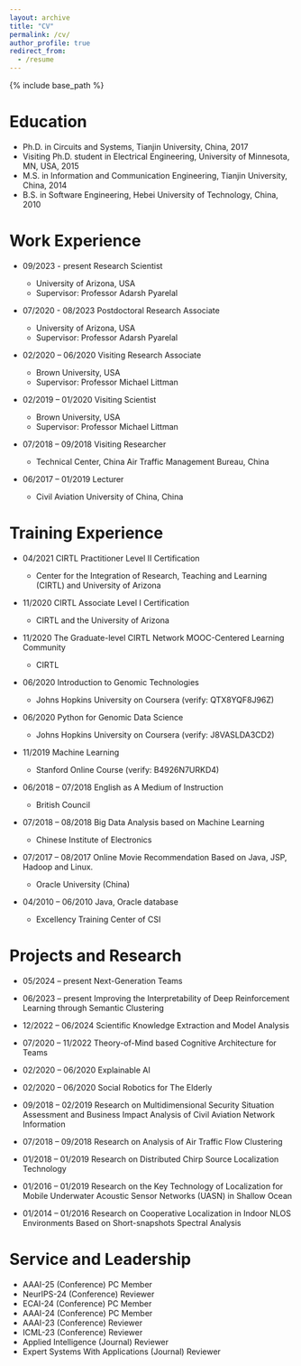 ```yaml
---
layout: archive
title: "CV"
permalink: /cv/
author_profile: true
redirect_from:
  - /resume
---
```


{% include base_path %}

Education
======
* Ph.D. in Circuits and Systems, Tianjin University, China, 2017
* Visiting Ph.D. student in Electrical Engineering, University of Minnesota, MN, USA, 2015
* M.S. in Information and Communication Engineering, Tianjin University, China, 2014
* B.S. in Software Engineering, Hebei University of Technology, China, 2010

Work Experience
======
* 09/2023 - present  Research Scientist
  * University of Arizona, USA
  * Supervisor: Professor Adarsh Pyarelal

* 07/2020 - 08/2023  Postdoctoral Research Associate
  * University of Arizona, USA
  * Supervisor: Professor Adarsh Pyarelal

* 02/2020 – 06/2020  Visiting Research Associate 
  * Brown University, USA
  * Supervisor: Professor Michael Littman

* 02/2019 – 01/2020  Visiting Scientist    
  * Brown University, USA
  * Supervisor: Professor Michael Littman

* 07/2018 – 09/2018  Visiting Researcher      
  * Technical Center, China Air Traffic Management Bureau, China

* 06/2017 – 01/2019  Lecturer       
  * Civil Aviation University of China, China 

Training Experience
======
* 04/2021  CIRTL Practitioner Level II Certification   
  * Center for the Integration of Research, Teaching and Learning (CIRTL) and University of Arizona 

* 11/2020  CIRTL Associate Level I Certification   
  * CIRTL and the University of Arizona 

* 11/2020  The Graduate-level CIRTL Network MOOC-Centered Learning Community  
  * CIRTL 

* 06/2020 Introduction to Genomic Technologies   
  * Johns Hopkins University on Coursera  (verify: QTX8YQF8J96Z) 

* 06/2020  Python for Genomic Data Science   
  * Johns Hopkins University on Coursera  (verify: J8VASLDA3CD2)  

* 11/2019  Machine Learning   
  * Stanford Online Course  (verify: B4926N7URKD4) 

* 06/2018 – 07/2018 English as A Medium of Instruction  
  * British Council  

* 07/2018 – 08/2018  Big Data Analysis based on Machine Learning 
  * Chinese Institute of Electronics 

* 07/2017 – 08/2017  Online Movie Recommendation Based on Java, JSP, Hadoop and Linux. 
  * Oracle University (China) 

* 04/2010 – 06/2010  Java, Oracle database 
  * Excellency Training Center of CSI 

Projects and Research
======
* 05/2024 – present Next-Generation Teams

* 06/2023 – present Improving the Interpretability of Deep Reinforcement Learning through Semantic Clustering

* 12/2022 – 06/2024 Scientific Knowledge Extraction and Model Analysis

* 07/2020 – 11/2022 Theory-of-Mind based Cognitive Architecture for Teams

* 02/2020 – 06/2020 Explainable AI

* 02/2020 – 06/2020 Social Robotics for The Elderly

* 09/2018 – 02/2019 Research on Multidimensional Security Situation Assessment and Business Impact Analysis of Civil Aviation Network Information

* 07/2018 – 09/2018 Research on Analysis of Air Traffic Flow Clustering

* 01/2018 – 01/2019 Research on Distributed Chirp Source Localization Technology

* 01/2016 – 01/2019 Research on the Key Technology of Localization for Mobile Underwater Acoustic Sensor Networks (UASN) in Shallow Ocean

* 01/2014 – 01/2016 Research on Cooperative Localization in Indoor NLOS Environments Based on Short-snapshots Spectral Analysis

Service and Leadership
======
* AAAI-25 (Conference) PC Member
* NeurIPS-24 (Conference) Reviewer
* ECAI-24 (Conference) PC Member
* AAAI-24 (Conference) PC Member
* AAAI-23 (Conference) Reviewer
* ICML-23 (Conference) Reviewer
* Applied Intelligence (Journal) Reviewer
* Expert Systems With Applications (Journal) Reviewer
